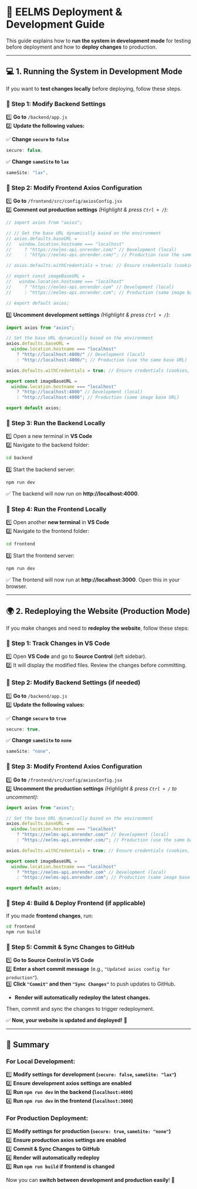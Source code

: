 
# 🚀 EELMS Deployment & Development Guide  

This guide explains how to **run the system in development mode** for testing before deployment and how to **deploy changes** to production.  

---

## **💻 1. Running the System in Development Mode**  

If you want to **test changes locally** before deploying, follow these steps.  

### **🔹 Step 1: Modify Backend Settings**  
1️⃣ **Go to** `/backend/app.js`  
2️⃣ **Update the following values:**  

✅ **Change `secure` to `false`**  
```js
secure: false,
```  
✅ **Change `sameSite` to `lax`**  
```js
sameSite: "lax",
```  

### **🔹 Step 2: Modify Frontend Axios Configuration**  
1️⃣ **Go to** `/frontend/src/config/axiosConfig.jsx`  
2️⃣ **Comment out production settings** *(Highlight & press `Ctrl + /`)*:  
```js
// import axios from "axios";

// // Set the base URL dynamically based on the environment
// axios.defaults.baseURL =
//   window.location.hostname === "localhost"
//     ? "https://eelms-api.onrender.com/" // Development (local)
//     : "https://eelms-api.onrender.com/"; // Production (use the same base URL)

// axios.defaults.withCredentials = true; // Ensure credentials (cookies, auth headers) are sent with each request if necessary

// export const imageBaseURL =
//   window.location.hostname === "localhost"
//     ? "https://eelms-api.onrender.com" // Development (local)
//     : "https://eelms-api.onrender.com"; // Production (same image base URL)

// export default axios;
```  

3️⃣ **Uncomment development settings** *(Highlight & press `Ctrl + /`)*:  
```js
import axios from "axios";

// Set the base URL dynamically based on the environment
axios.defaults.baseURL =
  window.location.hostname === "localhost"
    ? "http://localhost:4000/" // Development (local)
    : "http://localhost:4000/"; // Production (use the same base URL)

axios.defaults.withCredentials = true; // Ensure credentials (cookies, auth headers) are sent with each request if necessary

export const imageBaseURL =
  window.location.hostname === "localhost"
    ? "http://localhost:4000" // Development (local)
    : "http://localhost:4000"; // Production (same image base URL)

export default axios;
```  

### **🔹 Step 3: Run the Backend Locally**  
1️⃣ Open a new terminal in **VS Code**  
2️⃣ Navigate to the backend folder:  
```sh
cd backend
```  
3️⃣ Start the backend server:  
```sh
npm run dev
```  
✅ The backend will now run on **http://localhost:4000**.  

### **🔹 Step 4: Run the Frontend Locally**  
1️⃣ Open another **new terminal** in **VS Code**  
2️⃣ Navigate to the frontend folder:  
```sh
cd frontend
```  
3️⃣ Start the frontend server:  
```sh
npm run dev
```  
✅ The frontend will now run at **http://localhost:3000**. Open this in your browser.  

---

## **🌍 2. Redeploying the Website (Production Mode)**  

If you make changes and need to **redeploy the website**, follow these steps:  

### **🔹 Step 1: Track Changes in VS Code**  
1️⃣ Open **VS Code** and go to **Source Control** (left sidebar).  
2️⃣ It will display the modified files. Review the changes before committing.  

### **🔹 Step 2: Modify Backend Settings (if needed)**  
1️⃣ **Go to** `/backend/app.js`  
2️⃣ **Update the following values:**  

✅ **Change `secure` to `true`**  
```js
secure: true,
```  
✅ **Change `sameSite` to `none`**  
```js
sameSite: "none",
```  

### **🔹 Step 3: Modify Frontend Axios Configuration**  
1️⃣ **Go to** `/frontend/src/config/axiosConfig.jsx`  
2️⃣ **Uncomment the production settings** *(Highlight & press `Ctrl + /` to uncomment)*:  
```js
import axios from "axios";

// Set the base URL dynamically based on the environment
axios.defaults.baseURL =
  window.location.hostname === "localhost"
    ? "https://eelms-api.onrender.com/" // Development (local)
    : "https://eelms-api.onrender.com/"; // Production (use the same base URL)

axios.defaults.withCredentials = true; // Ensure credentials (cookies, auth headers) are sent with each request if necessary

export const imageBaseURL =
  window.location.hostname === "localhost"
    ? "https://eelms-api.onrender.com" // Development (local)
    : "https://eelms-api.onrender.com"; // Production (same image base URL)

export default axios;
```  
### **🔹 Step 4: Build & Deploy Frontend (if applicable)**  
If you made **frontend changes**, run:  
```sh
cd frontend
npm run build
```  

### **🔹 Step 5: Commit & Sync Changes to GitHub**  
1️⃣ **Go to Source Control in VS Code**  
2️⃣ **Enter a short commit message** (e.g., `"Updated axios config for production"`).  
3️⃣ **Click `"Commit"` and then `"Sync Changes"`** to push updates to GitHub.  
   - **Render will automatically redeploy the latest changes.**  


Then, commit and sync the changes to trigger redeployment.  

✅ **Now, your website is updated and deployed!** 🚀  

---

## **🎯 Summary**  

### **For Local Development:**  
1️⃣ **Modify settings for development (`secure: false`, `sameSite: "lax"`)**  
2️⃣ **Ensure development axios settings are enabled**  
3️⃣ **Run `npm run dev` in the backend (`localhost:4000`)**  
4️⃣ **Run `npm run dev` in the frontend (`localhost:3000`)**  

### **For Production Deployment:**  
1️⃣ **Modify settings for production (`secure: true`, `sameSite: "none"`)**  
2️⃣ **Ensure production axios settings are enabled**  
3️⃣ **Commit & Sync Changes to GitHub**  
4️⃣ **Render will automatically redeploy**  
5️⃣ **Run `npm run build` if frontend is changed**  

Now you can **switch between development and production easily**! 🚀  
```
